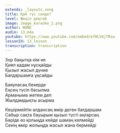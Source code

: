```yaml
---
extends: _layouts.song
title: Қай түс сәнде?
level: Жеңіл деңгей
image: image_karaoke_1.png
author: NONE
audio: 13.m4a
youtube: https://www.youtube.com/embed/efHLV4jTRxw
lessonId: 13_lesson
transcription: transcription 
---
```

Зор бақытқа кім ие  
Қиял қадам нұсқайды  
Қызыл жасыл дүние  
Бағдаршамға ұқсайды  
   
Баяуласаң бекерде  
Еңсең түсіп басылма  
Арманыма жетем деп  
Жылдамдықты асырма  
   
Кешірмейтін алдансаң өмір деген бағдаршам  
Сабыр сақта бауырым қызыл түсті аңғарсаң  
Бәріде өз қолыңда кейде шамаң келмейді  
Сенің өмір жолыңда жасыл жана бермейді
